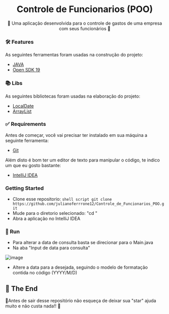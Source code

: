 <h1 align="center">
    Controle de Funcionarios (POO)
</h1>
<p align="center">🚀 Uma aplicação desenvolvida para o controle de gastos de uma empresa com seus funcionários 🚀</p>

### 🛠 Features

As seguintes ferramentas foram usadas na construção do projeto:

- [JAVA](https://www.java.com/pt-BR/)
- [Open SDK 19](https://jdk.java.net/19/)

### 📚 Libs

As seguintes bibliotecas foram usadas na elaboração do projeto:

- [LocalDate](https://docs.oracle.com/javase/8/docs/api/java/time/LocalDate.html)
- [ArrayList](https://docs.oracle.com/javase/8/docs/api/java/util/ArrayList.html)

### ✅ Requirements

Antes de começar, você vai precisar ter instalado em sua máquina a seguinte ferramenta:<br />
- [Git](https://git-scm.com)<br />

Além disto é bom ter um editor de texto para manipular o código, te indico um que eu gosto bastante:<br />
- [IntelliJ IDEA](https://www.jetbrains.com/pt-br/idea/)

### Getting Started

- Clone esse repositorio: ```shell script
git clone https://github.com/julianoferrrone12/Controle_de_Funcionarios_POO.git``` <br />
- Mude para o diretorio selecionado: "cd <pasta em quem clonou o repositorio>"
- Abra a aplicação no IntelliJ IDEA

### 🕺 Run

- Para alterar a data de consulta basta se direcionar para o Main.java
- Na aba "Input de data para consulta"

![image](https://user-images.githubusercontent.com/62573072/214873760-c40d475a-1281-41ac-b509-657626981dde.png)

- Altere a data para a desejada, seguindo o modelo de formatação contida no código (YYYY/M/D)


## 🚩 The End

🌟Antes de sair desse repositório não esqueça de deixar sua "star" ajuda muito e não custa nada!! 🌟
